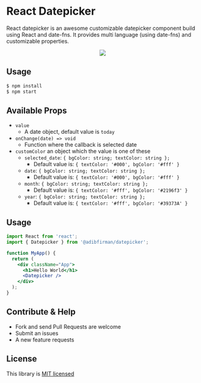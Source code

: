# React Datepicker

React datepicker is an awesome customizable datepicker component build using React and date-fns. It provides multi language (using date-fns) and customizable properties.

<p align="center">
  <img src='./src/assets/gif/datepicker.gif' />
</p>


## Usage

```bash
$ npm install
$ npm start
```

## Available Props

- `value`
  - A date object, default value is `today`
- `onChange(date) => void`
  - Function where the callback is selected date
- `customColor` an object which the value is one of these
  - `selected_date`: `{ bgColor: string; textColor: string };`
    - Default value is: `{ textColor: '#000', bgColor: '#fff' }`
  - `date`: `{ bgColor: string; textColor: string };`
    - Default value is: `{ textColor: '#000', bgColor: '#fff' }`
  - `month`: `{ bgColor: string; textColor: string };`
    - Default value is: `{ textColor: '#fff', bgColor: '#2196f3' }`
  - `year`: `{ bgColor: string; textColor: string };`
    - Default value is: `{ textColor: '#fff', bgColor: '#39373A' }`

## Usage

```jsx
import React from 'react';
import { Datepicker } from '@adibfirman/datepicker';

function MyApp() {
  return (
    <div className="App">
      <h1>Hello World</h1>
      <Datepicker />
    </div>
  );
}
```

## Contribute & Help

- Fork and send Pull Requests are welcome
- Submit an issues
- A new feature requests

## License

This library is [MIT licensed](https://github.com/adibfirman/react-datepicker/blob/master/LICENSE)
